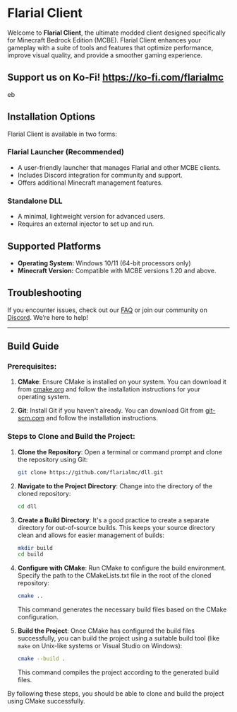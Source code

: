 # Flarial Client
Welcome to **Flarial Client**, the ultimate modded client designed specifically for Minecraft Bedrock Edition (MCBE). Flarial Client enhances your gameplay with a suite of tools and features that optimize performance, improve visual quality, and provide a smoother gaming experience.
## Support us on Ko-Fi! https://ko-fi.com/flarialmc
eb

## Installation Options

Flarial Client is available in two forms:

### Flarial Launcher (Recommended)
- A user-friendly launcher that manages Flarial and other MCBE clients.
- Includes Discord integration for community and support.
- Offers additional Minecraft management features.

### Standalone DLL
- A minimal, lightweight version for advanced users.
- Requires an external injector to set up and run.

## Supported Platforms

- **Operating System:** Windows 10/11 (64-bit processors only)
- **Minecraft Version:** Compatible with MCBE versions 1.20 and above.

## Troubleshooting

If you encounter issues, check out our [FAQ](https://discord.gg/flarial-community-1049946152092586054) or join our community on [Discord](https://discord.gg/flarial-community-1049946152092586054). We’re here to help!

---
## Build Guide

### Prerequisites:
1. **CMake**: Ensure CMake is installed on your system. You can download it from [cmake.org](https://cmake.org/download/) and follow the installation instructions for your operating system.

2. **Git**: Install Git if you haven't already. You can download Git from [git-scm.com](https://git-scm.com/downloads) and follow the installation instructions.

### Steps to Clone and Build the Project:

1. **Clone the Repository**:
   Open a terminal or command prompt and clone the repository using Git:
   ```bash
   git clone https://github.com/flarialmc/dll.git
   ```

2. **Navigate to the Project Directory**:
   Change into the directory of the cloned repository:
   ```bash
   cd dll
   ```

3. **Create a Build Directory**:
   It's a good practice to create a separate directory for out-of-source builds. This keeps your source directory clean and allows for easier management of builds:
   ```bash
   mkdir build
   cd build
   ```

4. **Configure with CMake**:
   Run CMake to configure the build environment. Specify the path to the CMakeLists.txt file in the root of the cloned repository:
   ```bash
   cmake ..
   ```
   This command generates the necessary build files based on the CMake configuration.

5. **Build the Project**:
   Once CMake has configured the build files successfully, you can build the project using a suitable build tool (like `make` on Unix-like systems or Visual Studio on Windows):
   ```bash
   cmake --build .
   ```
   This command compiles the project according to the generated build files.

By following these steps, you should be able to clone and build the project using CMake successfully.
